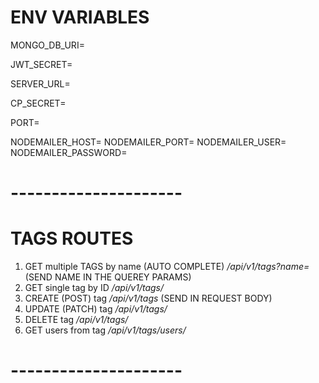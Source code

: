 # ENV VARIABLES

MONGO_DB_URI=

JWT_SECRET=

SERVER_URL=

CP_SECRET=

PORT=

NODEMAILER_HOST=
NODEMAILER_PORT=
NODEMAILER_USER=
NODEMAILER_PASSWORD=

# ---------------------

# TAGS ROUTES

1. GET multiple TAGS by name (AUTO COMPLETE) _/api/v1/tags?name=<name>_ (SEND NAME IN THE QUEREY PARAMS)
2. GET single tag by ID _/api/v1/tags/<id>_
3. CREATE (POST) tag _/api/v1/tags_ (SEND IN REQUEST BODY)
4. UPDATE (PATCH) tag _/api/v1/tags/<id>_
5. DELETE tag _/api/v1/tags/<id>_
6. GET users from tag _/api/v1/tags/users/<id>_

# ---------------------
